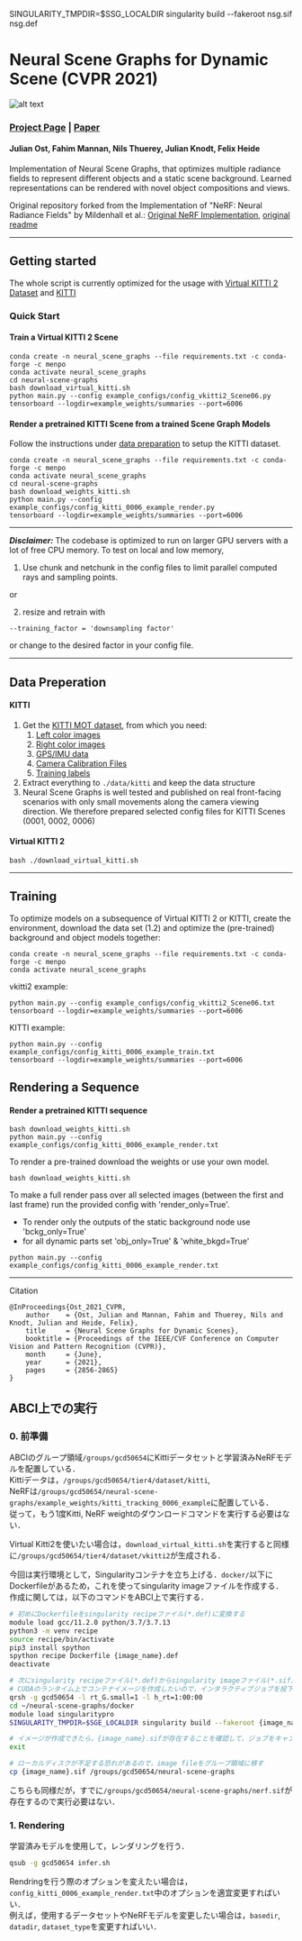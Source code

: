 SINGULARITY_TMPDIR=$SSG_LOCALDIR singularity build --fakeroot nsg.sif nsg.def
# Neural Scene Graphs for Dynamic Scene (CVPR 2021)

![alt text](https://light.princeton.edu/wp-content/uploads/2021/02/scene_graph_isometric_small.png)

### [Project Page](https://light.princeton.edu/publication/neural-scene-graphs) | [Paper](https://openaccess.thecvf.com/content/CVPR2021/html/Ost_Neural_Scene_Graphs_for_Dynamic_Scenes_CVPR_2021_paper.html)

#### Julian Ost, Fahim Mannan, Nils Thuerey, Julian Knodt, Felix Heide

Implementation of Neural Scene Graphs, that optimizes multiple radiance fields to represent different
objects and a static scene background. Learned representations can be rendered with novel object
compositions and views. 

Original repository forked from the Implementation of "NeRF: Neural Radiance Fields" by Mildenhall et al.:
[Original NeRF Implementation](https://github.com/bmild/nerf), [original readme](./nerf_license/README.md)

---

## Getting started

The whole script is currently optimized for the usage with
[Virtual KITTI 2 
Dataset](https://europe.naverlabs.com/research/computer-vision/proxy-virtual-worlds-vkitti-2/)
 and
[KITTI](http://www.cvlibs.net/datasets/kitti/)

### Quick Start
#### Train a Virtual KITTI 2 Scene

```
conda create -n neural_scene_graphs --file requirements.txt -c conda-forge -c menpo
conda activate neural_scene_graphs
cd neural-scene-graphs
bash download_virtual_kitti.sh
python main.py --config example_configs/config_vkitti2_Scene06.py
tensorboard --logdir=example_weights/summaries --port=6006
```
#### Render a pretrained KITTI Scene from a trained Scene Graph Models
Follow the instructions under [data preparation](#data-preperation) to setup the KITTI dataset.

```
conda create -n neural_scene_graphs --file requirements.txt -c conda-forge -c menpo
conda activate neural_scene_graphs
cd neural-scene-graphs
bash download_weights_kitti.sh
python main.py --config example_configs/config_kitti_0006_example_render.py
tensorboard --logdir=example_weights/summaries --port=6006
```

---
**_Disclaimer:_** The codebase is optimized to run on larger GPU servers with a lot of free CPU memory. To test on local and low memory, 

1. Use chunk and netchunk in the config files to limit parallel computed rays and sampling points.
   
or

2. resize and retrain with 
```
--training_factor = 'downsampling factor'
```
or change to the desired factor in your config file.

---

## Data Preperation
#### KITTI

1. Get the [KITTI MOT dataset](http://www.cvlibs.net/datasets/kitti/eval_tracking.php), from which you need:
   1. [Left color images](http://www.cvlibs.net/download.php?file=data_tracking_image_2.zip)
   2. [Right color images](http://www.cvlibs.net/download.php?file=data_tracking_image_3.zip)
   3. [GPS/IMU data](http://www.cvlibs.net/download.php?file=data_tracking_oxts.zip)
   4. [Camera Calibration Files](http://www.cvlibs.net/download.php?file=data_tracking_calib.zip)
   5. [Training labels](http://www.cvlibs.net/download.php?file=data_tracking_label_2.zip)
2. Extract everything to ```./data/kitti``` and keep the data structure
3. Neural Scene Graphs is well tested and published on real front-facing scenarios with only small movements along the camera viewing direction. We therefore prepared selected config files for KITTI Scenes (0001, 0002, 0006)

#### Virtual KITTI 2

```
bash ./download_virtual_kitti.sh
```
---
## Training


To optimize models on a subsequence of Virtual KITTI 2 or KITTI, create the environment,
download the data set (1.2) and optimize the (pre-trained) background and object
models together:

```
conda create -n neural_scene_graphs --file requirements.txt -c conda-forge -c menpo
conda activate neural_scene_graphs
```

vkitti2 example:
```
python main.py --config example_configs/config_vkitti2_Scene06.txt
tensorboard --logdir=example_weights/summaries --port=6006
```
KITTI example:
```
python main.py --config example_configs/config_kitti_0006_example_train.txt
tensorboard --logdir=example_weights/summaries --port=6006
```


## Rendering a Sequence

#### Render a pretrained KITTI sequence
```
bash download_weights_kitti.sh
python main.py --config example_configs/config_kitti_0006_example_render.txt
```

To render a pre-trained download the weights or use your own model.
```
bash download_weights_kitti.sh
```
To make a full render pass over all selected images (between the first and last frame) run the provided config with 'render_only=True'.
- To render only the outputs of the static background node use 'bckg_only=True'
- for all dynamic parts set 'obj_only=True' & 'white_bkgd=True'
```
python main.py --config example_configs/config_kitti_0006_example_render.txt
```

---

Citation
```
@InProceedings{Ost_2021_CVPR,
    author    = {Ost, Julian and Mannan, Fahim and Thuerey, Nils and Knodt, Julian and Heide, Felix},
    title     = {Neural Scene Graphs for Dynamic Scenes},
    booktitle = {Proceedings of the IEEE/CVF Conference on Computer Vision and Pattern Recognition (CVPR)},
    month     = {June},
    year      = {2021},
    pages     = {2856-2865}
}
```

## ABCI上での実行

### 0. 前準備
ABCIのグループ領域`/groups/gcd50654`にKittiデータセットと学習済みNeRFモデルを配置している．<br>
Kittiデータは，`/groups/gcd50654/tier4/dataset/kitti`, <br>NeRFは`/groups/gcd50654/neural-scene-graphs/example_weights/kitti_tracking_0006_example`に配置している．<br>
従って，もう1度Kitti, NeRF weightのダウンロードコマンドを実行する必要はない．

Virtual Kitti2を使いたい場合は，`download_virtual_kitti.sh`を実行すると同様に`/groups/gcd50654/tier4/dataset/vkitti2`が生成される．<br>

今回は実行環境として，Singularityコンテナを立ち上げる．`docker/`以下にDockerfileがあるため，これを使ってsingularity imageファイルを作成する．<br>
作成に関しては，以下のコマンドをABCI上で実行する．

```bash
# 初めにDockerfileをsingularity recipeファイル(*.def)に変換する
module load gcc/11.2.0 python/3.7/3.7.13
python3 -m venv recipe 
source recipe/bin/activate
pip3 install spython
spython recipe Dockerfile {image_name}.def
deactivate

# 次にsingularity recipeファイル(*.def)からsingularity imageファイル(*.sif)を作成する
# CUDAのランタイム上でコンテナイメージを作成したいので，インタラクティブジョブを投下する
qrsh -g gcd50654 -l rt_G.small=1 -l h_rt=1:00:00
cd ~/neural-scene-graphs/docker
module load singularitypro 
SINGULARITY_TMPDIR=$SGE_LOCALDIR singularity build --fakeroot {image_name}.sif {image_name}.def

# イメージが作成できたら，{image_name}.sifが存在することを確認して，ジョブをキャンセルする
exit

# ローカルディスクが不足する恐れがあるので，image fileをグループ領域に移す
cp {image_name}.sif /groups/gcd50654/neural-scene-graphs
```

こちらも同様だが，すでに`/groups/gcd50654/neural-scene-graphs/nerf.sif`が存在するので実行必要はない．

### 1. Rendering 
学習済みモデルを使用して，レンダリングを行う．
```bash 
qsub -g gcd50654 infer.sh
```

Rendringを行う際のオプションを変えたい場合は，`config_kitti_0006_example_render.txt`中のオプションを適宜変更すればいい．<br>
例えば，使用するデータセットやNeRFモデルを変更したい場合は，`basedir`, `datadir`, `dataset_type`を変更すればいい．

